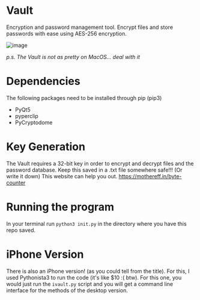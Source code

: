 # Vault
Encryption and password management tool. Encrypt files and store passwords with ease using AES-256 encryption. 

![image](https://user-images.githubusercontent.com/49696523/169665780-ab28d00f-e91d-4082-8587-aff910277354.png)

*p.s. The Vault is not as pretty on MacOS... deal with it*

# Dependencies
The following packages need to be installed through pip (pip3)
- PyQt5
- pyperclip
- PyCryptodome

# Key Generation
The Vault requires a 32-bit key in order to encrypt and decrypt files and the password database. Keep this saved in a .txt file somewhere safe!!! (Or write it down) 
This website can help you out. https://mothereff.in/byte-counter

# Running the program
In your terminal run `python3 init.py` in the directory where you have this repo saved. 


# iPhone Version
There is also an iPhone version! (as you could tell from the title). For this, I used Pythonista3 to run the code (it's like $10 :( btw). For this one, you would just run the `ivault.py` script and you will get a command line interface for the methods of the desktop version.


